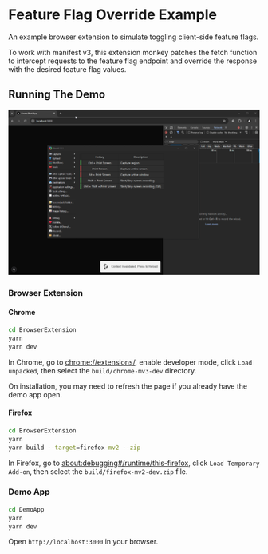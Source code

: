 
# Feature Flag Override Example

An example browser extension to simulate toggling client-side feature flags.

To work with manifest v3, this extension monkey patches the fetch function to intercept requests to the feature flag endpoint and override the response with the desired feature flag values.

## Running The Demo

![Chrome Demo](.readme/ChromeDemo.gif)

### Browser Extension

#### Chrome

```cmd
cd BrowserExtension
yarn
yarn dev
```

In Chrome, go to [chrome://extensions/](chrome://extensions/), enable developer mode, click `Load unpacked`, then select the `build/chrome-mv3-dev` directory.

On installation, you may need to refresh the page if you already have the demo app open.

#### Firefox

```cmd
cd BrowserExtension
yarn
yarn build --target=firefox-mv2 --zip
```

In Firefox, go to [about:debugging#/runtime/this-firefox](about:debugging#/runtime/this-firefox), click `Load Temporary Add-on`, then select the `build/firefox-mv2-dev.zip` file.

### Demo App

```cmd
cd DemoApp
yarn
yarn dev
```

Open `http://localhost:3000` in your browser.
